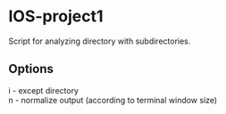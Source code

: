 # IOS-project1
Script for analyzing directory with subdirectories.
## Options
i - except directory  
n - normalize output (according to terminal window size)